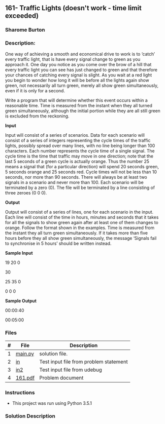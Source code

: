 ## 161- Traffic Lights (doesn't work - time limit exceeded)
### Sharome Burton
### Description:

One way of achieving a smooth and economical drive to work is to ‘catch’ every traffic light, that is
have every signal change to green as you approach it. One day you notice as you come over the brow of
a hill that every traffic light you can see has just changed to green and that therefore your chances of
catching every signal is slight. As you wait at a red light you begin to wonder how long it will be before
all the lights again show green, not necessarily all turn green, merely all show green simultaneously,
even if it is only for a second.

Write a program that will determine whether this event occurs within a reasonable time. Time
is measured from the instant when they all turned green simultaneously, although the initial portion
while they are all still green is excluded from the reckoning.

**Input**

Input will consist of a series of scenarios. Data for each scenario will consist of a series of integers
representing the cycle times of the traffic lights, possibly spread over many lines, with no line being
longer than 100 characters. Each number represents the cycle time of a single signal. The cycle time is
the time that traffic may move in one direction; note that the last 5 seconds of a green cycle is actually
orange.
Thus the number 25 means a signal that (for a particular direction) will spend 20 seconds green,
5 seconds orange and 25 seconds red. Cycle times will not be less than 10 seconds, nor more than 90
seconds. There will always be at least two signals in a scenario and never more than 100. Each scenario
will be terminated by a zero (0).
The file will be terminated by a line consisting of three zeroes (0 0 0).

**Output**

Output will consist of a series of lines, one for each scenario in the input. Each line will consist of the
time in hours, minutes and seconds that it takes for all the signals to show green again after at least
one of them changes to orange. Follow the format shown in the examples. Time is measured from the
instant they all turn green simultaneously. If it takes more than five hours before they all show green
simultaneously, the message ‘Signals fail to synchronise in 5 hours’ should be written instead.

**Sample Input**

19 20 0

30

25 35 0

0 0 0

**Sample Output**

00:00:40

00:05:00


### Files

|   #   | File                       | Description                                                |
| :---: | -------------------------- | ---------------------------------------------------------- |
|   1   | [main.py](./main.py)     | solution file.                                             |
|   2   | [in](./in)           | Test input file from problem statement                     |
|   3   | [in2](./in2)           | Test input file from udebug                    |
|   4   | [161.pdf](./514.pdf)         | Problem document                            |


### Instructions

- This project was run using Python 3.5.1

### Solution Description


